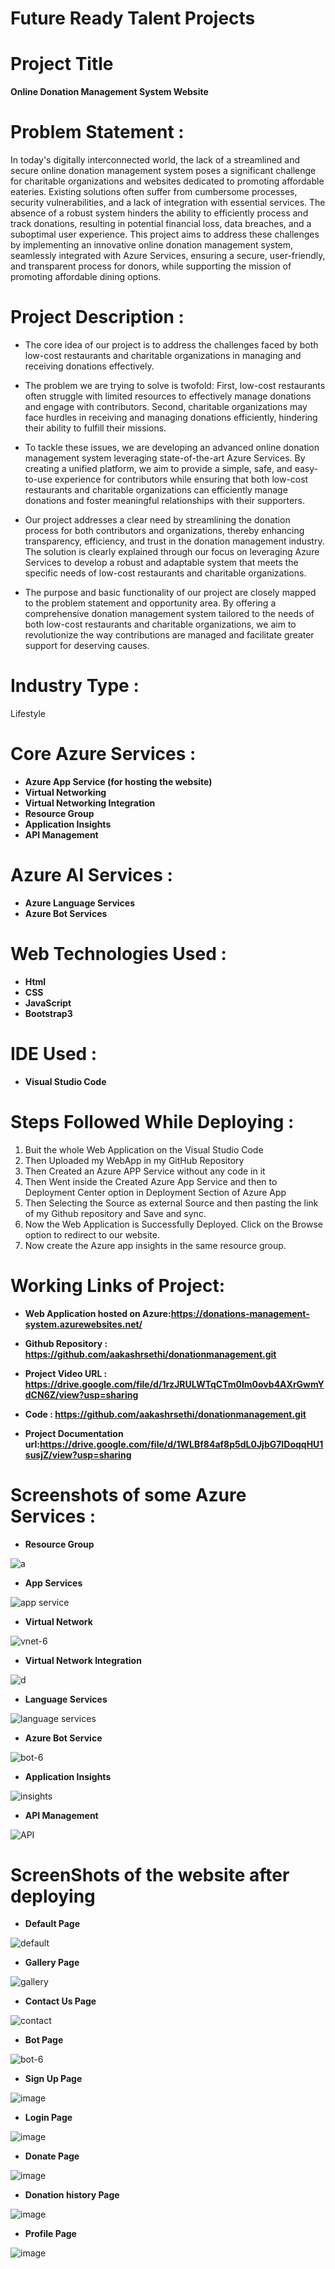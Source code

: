 
# Future Ready Talent Projects

# Project Title

**Online Donation Management System Website**

# Problem Statement :
In today's digitally interconnected world, the lack of a streamlined and secure online donation management system poses a significant challenge for charitable organizations and websites dedicated to promoting affordable eateries. Existing solutions often suffer from cumbersome processes, security vulnerabilities, and a lack of integration with essential services. The absence of a robust system hinders the ability to efficiently process and track donations, resulting in potential financial loss, data breaches, and a suboptimal user experience. This project aims to address these challenges by implementing an innovative online donation management system, seamlessly integrated with Azure Services, ensuring a secure, user-friendly, and transparent process for donors, while supporting the mission of promoting affordable dining options.

# Project Description :

- The core idea of our project is to address the challenges faced by both low-cost restaurants and charitable organizations in managing and receiving donations effectively.

- The problem we are trying to solve is twofold: First, low-cost restaurants often struggle with limited resources to effectively manage donations and engage with contributors. Second, charitable organizations may face hurdles in receiving and managing donations efficiently, hindering their ability to fulfill their missions.

- To tackle these issues, we are developing an advanced online donation management system leveraging state-of-the-art Azure Services. By creating a unified platform, we aim to provide a simple, safe, and easy-to-use experience for contributors while ensuring that both low-cost restaurants and charitable organizations can efficiently manage donations and foster meaningful relationships with their supporters.

- Our project addresses a clear need by streamlining the donation process for both contributors and organizations, thereby enhancing transparency, efficiency, and trust in the donation management industry. The solution is clearly explained through our focus on leveraging Azure Services to develop a robust and adaptable system that meets the specific needs of low-cost restaurants and charitable organizations.

- The purpose and basic functionality of our project are closely mapped to the problem statement and opportunity area. By offering a comprehensive donation management system tailored to the needs of both low-cost restaurants and charitable organizations, we aim to revolutionize the way contributions are managed and facilitate greater support for deserving causes.

# Industry Type :

Lifestyle

# Core Azure Services :

- **Azure App Service (for hosting the website)**
- **Virtual Networking**
- **Virtual Networking Integration**
- **Resource Group**
- **Application Insights**
- **API Management**

# Azure AI Services :

- **Azure Language Services** 
- **Azure Bot Services**

# Web Technologies Used :
- **Html**
-	**CSS**
- **JavaScript**
-	**Bootstrap3**

# IDE Used :

- **Visual Studio Code**

# Steps Followed While Deploying :
1. Buit the whole Web Application on the Visual Studio Code
2. Then Uploaded my WebApp in my GitHub Repository
3. Then Created an Azure APP Service without any code in it
4. Then Went inside the Created Azure App Service and then to Deployment Center option in Deployment Section of Azure App
5. Then Selecting the Source as external Source and then pasting the link of my Github repository and Save and sync.
6. Now the Web Application is Successfully Deployed. Click on the Browse option to redirect to our website.
7. Now create the Azure app insights in the same resource group.

# Working Links of Project:

- **Web Application hosted on Azure:https://donations-management-system.azurewebsites.net/**
  
- **Github Repository : https://github.com/aakashrsethi/donationmanagement.git**

- **Project Video URL : https://drive.google.com/file/d/1rzJRULWTqCTm0Im0ovb4AXrGwmYdCN6Z/view?usp=sharing**
  
- **Code : https://github.com/aakashrsethi/donationmanagement.git**
  
- **Project Documentation url:https://drive.google.com/file/d/1WLBf84af8p5dL0JjbG7IDoqqHU1susjZ/view?usp=sharing** 









# Screenshots of some Azure Services :

- **Resource Group**
  
![a](https://github.com/aakashrsethi/donationmanagement/assets/110621778/2ea17d54-3b0f-4b11-a1d2-973a83609314)

- **App Services**
  
![app service](https://github.com/aakashrsethi/donationmanagement/assets/110621778/e6523237-d1a9-43b1-8fe8-f17e87ddf7f8)
 

- **Virtual Network**

![vnet-6](https://github.com/aakashrsethi/donationmanagement/assets/110621778/415e39ed-b5dd-442a-934b-c3abf36acf11)


- **Virtual Network Integration**
  
![d](https://github.com/aakashrsethi/donationmanagement/assets/110621778/01bd1f66-e808-4869-98fc-127e68566f87)

- **Language Services**
  
![language services](https://github.com/aakashrsethi/donationmanagement/assets/110621778/e658c8f9-7695-46c5-ab24-6abb2655f776)


- **Azure Bot Service**
  
![bot-6](https://github.com/aakashrsethi/donationmanagement/assets/110621778/4d1e39b1-398e-4a4b-95ec-6746c25fa10d)


- **Application Insights**
  
![insights](https://github.com/aakashrsethi/donationmanagement/assets/110621778/31d6408d-47f4-4294-8068-2e02e96f027e)


- **API Management**
  
![API](https://github.com/aakashrsethi/donationmanagement/assets/110621778/4ae24957-e599-4b10-81e3-0b1abb8b28db)


# ScreenShots of the website after deploying 

- **Default Page**

![default](https://github.com/aakashrsethi/donationmanagement/assets/110621778/bdfada02-9c35-4770-beb0-6f2a4a331e41)


- **Gallery Page**

![gallery](https://github.com/aakashrsethi/donationmanagement/assets/110621778/eca72099-2c8d-42a3-9adc-10492a569522)


- **Contact Us Page**

![contact](https://github.com/aakashrsethi/donationmanagement/assets/110621778/b0fe86fd-d4ec-4aa9-b055-0d4fbb8a800f)


- **Bot Page**

![bot-6](https://github.com/aakashrsethi/donationmanagement/assets/110621778/03a7d6e3-335e-4c3c-a159-3cff88259627)

- **Sign Up Page**

![image](https://github.com/aakashrsethi/donation/assets/110621778/d366075d-c930-4bf3-8b93-5e482e6acff0)

- **Login Page**

![image](https://github.com/aakashrsethi/donation/assets/110621778/35c02a2c-d506-46dc-8ce2-13cc02db9eb6)

- **Donate Page**

![image](https://github.com/aakashrsethi/donation/assets/110621778/cadffb35-0501-4ac4-ad4c-4e1897876504)

  
- **Donation history Page**

![image](https://github.com/aakashrsethi/donation/assets/110621778/9dcfb06d-b37b-4926-88cf-1edf8877d293)


- **Profile Page**

![image](https://github.com/aakashrsethi/donation/assets/110621778/758c8746-1395-4623-947d-cf9a0ace62ae)

















